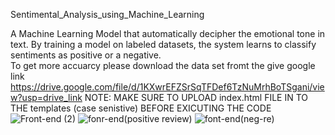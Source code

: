  Sentimental_Analysis_using_Machine_Learning

A Machine Learning Model that automatically decipher the emotional tone in text. By training a model on labeled datasets, the system learns to classify sentiments as positive or a negative.<br>
To get more accuarcy please download the data set fromt the give google link
https://drive.google.com/file/d/1KXwrEFZSrSqTFDef6TzNuMrhBoTSgani/view?usp=drive_link
NOTE: MAKE SURE TO UPLOAD index.html FILE IN TO THE templates (case senistive)  BEFORE EXICUTING THE CODE
![Front-end (2)](https://github.com/DhanushB1411/Sentimental-Analysis-using-Machine-Learning/assets/149883392/99c94470-626e-4e35-9607-73fc85748284)
![fonr-end(positive review)](https://github.com/DhanushB1411/Sentimental-Analysis-using-Machine-Learning/assets/149883392/fc6dad47-e122-47ff-b4b7-c7067b117c36)
![font-end(neg-re)](https://github.com/DhanushB1411/Sentimental-Analysis-using-Machine-Learning/assets/149883392/b5f3331f-ce94-4533-b2e3-dccc6112344c)
